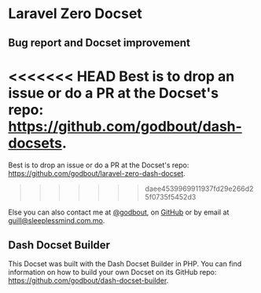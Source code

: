 Laravel Zero Docset
=======================

## Bug report and Docset improvement

<<<<<<< HEAD
Best is to drop an issue or do a PR at the Docset's repo: https://github.com/godbout/dash-docsets.
=======
Best is to drop an issue or do a PR at the Docset's repo: https://github.com/godbout/laravel-zero-dash-docset.
>>>>>>> daee4539969911937fd29e266d25f0735f5452d3

Else you can also contact me at [@godbout](https://twitter.com/godbout), on [GitHub](https://github.com/godbout) or by email at guill@sleeplessmind.com.mo.

## Dash Docset Builder

This Docset was built with the Dash Docset Builder in PHP. You can find information on how to build your own Docset on its GitHub repo: https://github.com/godbout/dash-docset-builder.
